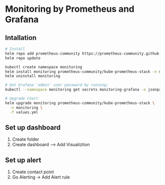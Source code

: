 # Monitoring by Prometheus and Grafana

## Intallation

```bash
# Install 
helm repo add prometheus-community https://prometheus-community.github.io/helm-charts
helm repo update

kubectl create namespace monitoring
helm install monitoring prometheus-community/kube-prometheus-stack -n monitoring
helm uninstall monitoring

# Get Grafana 'admin' user password by running:
kubectl --namespace monitoring get secrets monitoring-grafana -o jsonpath="{.data.admin-password}" | base64 -d ; echo

# Upgrade chart
helm upgrade monitoring prometheus-community/kube-prometheus-stack \
  -n monitoring \
  -f values.yml
```

## Set up dashboard

1. Create folder
2. Create dashboard --> Add Visualiztion

## Set up alert

1. Create contact point
2. Go Alerting -> Add Alert rule
